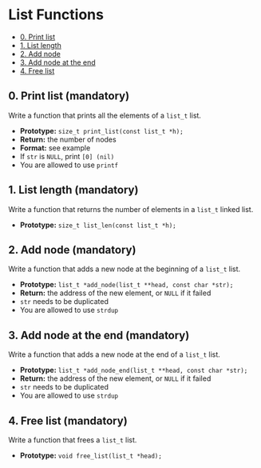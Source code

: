 # List Functions

- [0. Print list](#0-print-list-mandatory)
- [1. List length](#1-list-length-mandatory)
- [2. Add node](#2-add-node-mandatory)
- [3. Add node at the end](#3-add-node-at-the-end-mandatory)
- [4. Free list](#4-free-list-mandatory)

## 0. Print list (mandatory)

Write a function that prints all the elements of a `list_t` list.

- **Prototype:** `size_t print_list(const list_t *h);`
- **Return:** the number of nodes
- **Format:** see example
- If `str` is `NULL`, print `[0] (nil)`
- You are allowed to use `printf`

## 1. List length (mandatory)

Write a function that returns the number of elements in a `list_t` linked list.

- **Prototype:** `size_t list_len(const list_t *h);`

## 2. Add node (mandatory)

Write a function that adds a new node at the beginning of a `list_t` list.

- **Prototype:** `list_t *add_node(list_t **head, const char *str);`
- **Return:** the address of the new element, or `NULL` if it failed
- `str` needs to be duplicated
- You are allowed to use `strdup`

## 3. Add node at the end (mandatory)

Write a function that adds a new node at the end of a `list_t` list.

- **Prototype:** `list_t *add_node_end(list_t **head, const char *str);`
- **Return:** the address of the new element, or `NULL` if it failed
- `str` needs to be duplicated
- You are allowed to use `strdup`

## 4. Free list (mandatory)

Write a function that frees a `list_t` list.

- **Prototype:** `void free_list(list_t *head);`

